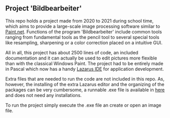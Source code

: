  ## Project 'Bildbearbeiter'
 
 This repo holds a project made from 2020 to 2021 during school time, which aims to provide a large-scale image processing software similar to [Paint.net](https://en.wikipedia.org/wiki/Paint.net). Functions of the program 'Bildbearbeiter' include common tools ranging from fundamental tools as the pencil tool to several special tools like resampling, sharpening or a color correction placed on a intuitive GUI.
 
All in all, this project has about 2500 lines of code, an included documentation and it can actually be used to edit pictures more flexible than with the classical Windows Paint. The project had to be entirely made in Pascal which now has a handy [Lazarus IDE](https://www.lazarus-ide.org/) for application development.

Extra files that are needed to run the code are not included in this repo. As, however, the installing of the extra Lazarus editor and the organizing of the packages can be very cumbersome, a runnable .exe file is available in [here](https://drive.google.com/file/d/1J7UEE46qH1sEPApwUDhr0A-TCyybGHHi/view?usp=sharing) and does not need any installations.

To run the project simply execute the .exe file an create or open an image file.
